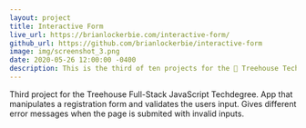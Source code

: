 ```yaml
---
layout: project
title: Interactive Form
live_url: https://brianlockerbie.com/interactive-form/
github_url: https://github.com/brianlockerbie/interactive-form
image: img/screenshot_3.png
date: 2020-05-26 12:00:00 -0400
description: This is the third of ten projects for the 🏡 Treehouse TechDegree Full Stack JavaScript.
---
```

Third project for the Treehouse Full-Stack JavaScript Techdegree. App that manipulates a registration form and validates the users input. Gives different error messages when the page is submited with invalid inputs.